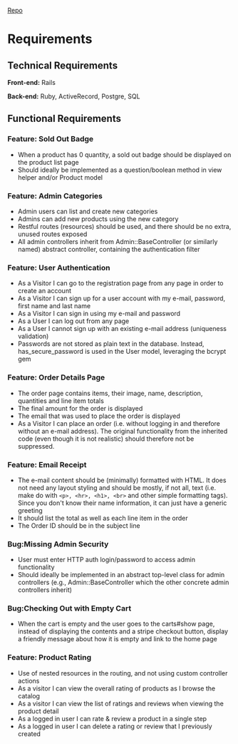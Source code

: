 [Repo](https://github.com/vshibukawa/jungle-rails)

# Requirements

## Technical Requirements
  
  **Front-end:**
  Rails

  **Back-end:**
  Ruby, ActiveRecord, Postgre, SQL

## Functional Requirements

### Feature: Sold Out Badge

  - When a product has 0 quantity, a sold out badge should be displayed on the product list page
  - Should ideally be implemented as a question/boolean method in view helper and/or Product model
  
### Feature: Admin Categories

  - Admin users can list and create new categories
  - Admins can add new products using the new category
  - Restful routes (resources) should be used, and there should be no extra, unused routes exposed
  - All admin controllers inherit from Admin::BaseController (or similarly named) abstract controller, containing the authentication filter
  
### Feature: User Authentication

  - As a Visitor I can go to the registration page from any page in order to create an account
  - As a Visitor I can sign up for a user account with my e-mail, password, first name and last name
  - As a Visitor I can sign in using my e-mail and password
  - As a User I can log out from any page
  - As a User I cannot sign up with an existing e-mail address (uniqueness validation)
  - Passwords are not stored as plain text in the database. Instead, has_secure_password is used in the User model, leveraging the bcrypt gem

### Feature: Order Details Page

  - The order page contains items, their image, name, description, quantities and line item totals
  - The final amount for the order is displayed
  - The email that was used to place the order is displayed
  - As a Visitor I can place an order (i.e. without logging in and therefore without an e-mail address). The original functionality from the inherited code (even though it is not realistic) should therefore not be suppressed.
  
### Feature: Email Receipt

  - The e-mail content should be (minimally) formatted with HTML. It does not need any layout styling and should be mostly, if not all, text (i.e. make do with `<p>, <hr>, <h1>, <br>` and other simple formatting tags). Since you don't know their name information, it can just have a generic greeting
  - It should list the total as well as each line item in the order
  - The Order ID should be in the subject line
  
### Bug:Missing Admin Security

  - User must enter HTTP auth login/password to access admin functionality
  - Should ideally be implemented in an abstract top-level class for admin controllers (e.g., Admin::BaseController which the other concrete admin controllers inherit)
  
### Bug:Checking Out with Empty Cart

  - When the cart is empty and the user goes to the carts#show page, instead of displaying the contents and a stripe checkout button, display a friendly message about how it is empty and link to the home page
  
### Feature: Product Rating

  - Use of nested resources in the routing, and not using custom controller actions
  - As a visitor I can view the overall rating of products as I browse the catalog
  - As a visitor I can view the list of ratings and reviews when viewing the product detail
  - As a logged in user I can rate & review a product in a single step
  - As a logged in user I can delete a rating or review that I previously created

